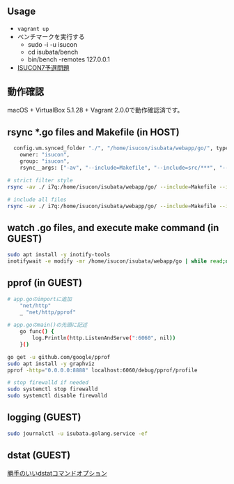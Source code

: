## Usage
- `vagrant up`
- ベンチマークを実行する
  - sudo -i -u isucon
  - cd isubata/bench
  - bin/bench -remotes 127.0.0.1
- [ISUCON7予選問題](https://github.com/isucon/isucon7-qualify)


## 動作確認
macOS + VirtualBox 5.1.28 + Vagrant 2.0.0で動作確認済です。


## rsync *.go files and Makefile (in HOST)
```sh
  config.vm.synced_folder "./", "/home/isucon/isubata/webapp/go/", type: "rsync",
    owner: "isucon",
    group: "isucon",
    rsync__args: ["-av", "--include=Makefile", "--include=src/***", "--exclude=*"]
```

```sh
# strict filter style
rsync -av ./ i7q:/home/isucon/isubata/webapp/go/ --include=Makefile --include=src/ --include=isubata/ --include=*.go --include=views/***  --exclude=*

# include all files
rsync -av ./ i7q:/home/isucon/isubata/webapp/go/ --include=Makefile --include=src/***  --exclude=*
```


## watch .go files, and execute make command (in GUEST)
```sh
sudo apt install -y inotify-tools
inotifywait -e modify -mr /home/isucon/isubata/webapp/go | while read;do while read -t 0.5;do :;done;make -C /home/isucon/isubata/webapp/go ;done
```


## pprof (in GUEST)
```sh
# app.goのimportに追加
    "net/http"
    _ "net/http/pprof"
    
# app.goのmain()の先頭に記述
    go func() {
        log.Println(http.ListenAndServe(":6060", nil))
    }()
```

```sh
go get -u github.com/google/pprof
sudo apt install -y graphviz
pprof -http="0.0.0.0:8888" localhost:6060/debug/pprof/profile

# stop firewalld if needed
sudo systemctl stop firewalld
sudo systemctl disable firewalld
```


## logging (GUEST)
```sh
sudo journalctl -u isubata.golang.service -ef
```


## dstat (GUEST)
[勝手のいいdstatコマンドオプション](https://blog.masu-mi.me/post/2015/02/28/dstat_options/)
